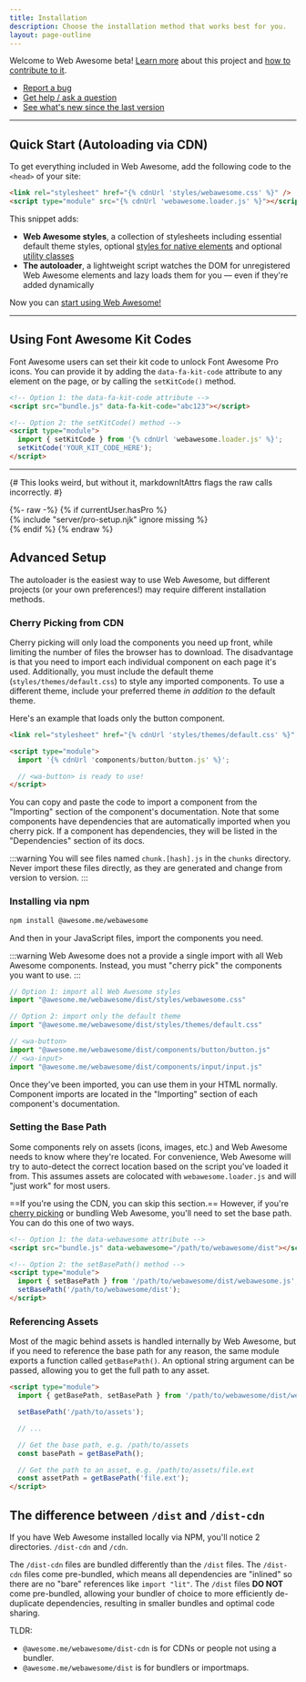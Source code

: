 ```yaml
---
title: Installation
description: Choose the installation method that works best for you.
layout: page-outline
---
```


Welcome to Web Awesome beta! [Learn more](https://webawesome.com/) about this project and [how to contribute to it](https://webawesome.com/docs/resources/contributing).

- [Report a bug](https://github.com/shoelace-style/webawesome/issues)
- [Get help / ask a question](https://github.com/shoelace-style/webawesome/discussions)
- [See what's new since the last version](/docs/resources/changelog)

---

## Quick Start (Autoloading via CDN)

To get everything included in Web Awesome, add the following code to the `<head>` of your site:

```html
<link rel="stylesheet" href="{% cdnUrl 'styles/webawesome.css' %}" />
<script type="module" src="{% cdnUrl 'webawesome.loader.js' %}"></script>
```

This snippet adds:
- **Web Awesome styles**, a collection of stylesheets including essential default theme styles, optional [styles for native elements](/docs/utilities/native) and optional [utility classes](/docs/utilities)
- **The autoloader**, a lightweight script watches the DOM for unregistered Web Awesome elements and lazy loads them for you — even if they're added dynamically

Now you can [start using Web Awesome!](/docs/usage)

---

## Using Font Awesome Kit Codes

Font Awesome users can set their kit code to unlock Font Awesome Pro icons. You can provide it by adding the `data-fa-kit-code` attribute to any element on the page, or by calling the `setKitCode()` method.

```html
<!-- Option 1: the data-fa-kit-code attribute -->
<script src="bundle.js" data-fa-kit-code="abc123"></script>

<!-- Option 2: the setKitCode() method -->
<script type="module">
  import { setKitCode } from '{% cdnUrl 'webawesome.loader.js' %}';
  setKitCode('YOUR_KIT_CODE_HERE');
</script>
```

---

{# This looks weird, but without it, markdownItAttrs flags the raw calls incorrectly. #}
<div>
{%- raw -%}
  {% if currentUser.hasPro %}
    <div>
      {% include "server/pro-setup.njk" ignore missing %}
    </div>
  {% endif %}
{% endraw %}
</div>


## Advanced Setup

The autoloader is the easiest way to use Web Awesome, but different projects (or your own preferences!) may require different installation methods.

### Cherry Picking from CDN

Cherry picking will only load the components you need up front, while limiting the number of files the browser has to download. The disadvantage is that you need to import each individual component on each page it's used. Additionally, you must include the default theme (`styles/themes/default.css`) to style any imported components. To use a different theme, include your preferred theme _in addition to_ the default theme.

Here's an example that loads only the button component.

```html
<link rel="stylesheet" href="{% cdnUrl 'styles/themes/default.css' %}" />

<script type="module">
  import '{% cdnUrl 'components/button/button.js' %}';

  // <wa-button> is ready to use!
</script>
```

You can copy and paste the code to import a component from the "Importing" section of the component's documentation. Note that some components have dependencies that are automatically imported when you cherry pick. If a component has dependencies, they will be listed in the "Dependencies" section of its docs.

:::warning
You will see files named `chunk.[hash].js` in the `chunks` directory. Never import these files directly, as they are generated and change from version to version.
:::

### Installing via npm

```bash
npm install @awesome.me/webawesome
```

And then in your JavaScript files, import the components you need.

:::warning
Web Awesome does not a provide a single import with all Web Awesome components. Instead, you must "cherry pick" the components you want to use.
:::

```js
// Option 1: import all Web Awesome styles
import "@awesome.me/webawesome/dist/styles/webawesome.css"

// Option 2: import only the default theme
import "@awesome.me/webawesome/dist/styles/themes/default.css"

// <wa-button>
import "@awesome.me/webawesome/dist/components/button/button.js"
// <wa-input>
import "@awesome.me/webawesome/dist/components/input/input.js"
```

Once they've been imported, you can use them in your HTML normally. Component imports are located in the "Importing" section of each component's documentation.

### Setting the Base Path

Some components rely on assets (icons, images, etc.) and Web Awesome needs to know where they're located. For convenience, Web Awesome will try to auto-detect the correct location based on the script you've loaded it from. This assumes assets are colocated with `webawesome.loader.js` and will "just work" for most users.

==If you're using the CDN, you can skip this section.== However, if you're [cherry picking](#cherry-picking) or bundling Web Awesome, you'll need to set the base path. You can do this one of two ways.

```html
<!-- Option 1: the data-webawesome attribute -->
<script src="bundle.js" data-webawesome="/path/to/webawesome/dist"></script>

<!-- Option 2: the setBasePath() method -->
<script type="module">
  import { setBasePath } from '/path/to/webawesome/dist/webawesome.js';
  setBasePath('/path/to/webawesome/dist');
</script>
```

### Referencing Assets

Most of the magic behind assets is handled internally by Web Awesome, but if you need to reference the base path for any reason, the same module exports a function called `getBasePath()`. An optional string argument can be passed, allowing you to get the full path to any asset.

```html
<script type="module">
  import { getBasePath, setBasePath } from '/path/to/webawesome/dist/webawesome.js';

  setBasePath('/path/to/assets');

  // ...

  // Get the base path, e.g. /path/to/assets
  const basePath = getBasePath();

  // Get the path to an asset, e.g. /path/to/assets/file.ext
  const assetPath = getBasePath('file.ext');
</script>
```

## The difference between `/dist` and `/dist-cdn`

If you have Web Awesome installed locally via NPM, you'll notice 2 directories. `/dist-cdn` and `/cdn`.

The `/dist-cdn` files are bundled differently than the `/dist` files. The `/dist-cdn` files come pre-bundled, which means all dependencies are "inlined" so there are no "bare" references like `import "lit"`. The `/dist` files **DO NOT** come pre-bundled, allowing your bundler of choice to more efficiently de-duplicate dependencies, resulting in smaller bundles and optimal code sharing.

TLDR:

- `@awesome.me/webawesome/dist-cdn` is for CDNs or people not using a bundler.
- `@awesome.me/webawesome/dist` is for bundlers or importmaps.
